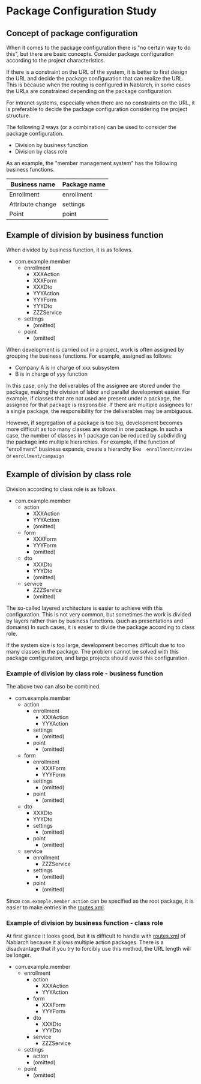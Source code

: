 # Package Configuration Study

## Concept of package configuration

When it comes to the package configuration there is "no certain way to do this", but there are basic concepts.
Consider package configuration according to the project characteristics.

If there is a constraint on the URL of the system, it is better to first design the URL and decide the package configuration that can realize the URL.
This is because when the routing is configured in Nablarch, in some cases the URLs are constrained depending on the package configuration.

For intranet systems, especially when there are no constraints on the URL, it is preferable to decide the package configuration considering the project structure.


The following 2 ways (or a combination) can be used to consider the package configuration.

- Division by business function
- Division by class role


As an example, the "member management system" has the following business functions.

| Business name   | Package name |
|----------|--------------|
| Enrollment     | enrollment       |
| Attribute change | settings       |
| Point | point        |

## Example of division by business function

When divided by business function, it is as follows.

- com.example.member
  - enrollment
    - XXXAction
    - XXXForm
    - XXXDto
    - YYYAction
    - YYYForm
    - YYYDto
    - ZZZService
  - settings
    - (omitted)
  - point
    - (omitted)



When development is carried out in a project, work is often assigned by grouping the business functions. 
For example, assigned as follows:

- Company A is in charge of xxx subsystem
- B is in charge of yyy function

In this case, only the deliverables of the assignee are stored under the package, making the division of labor and parallel development easier. 
For example, if classes that are not used are present under a package, the assignee for that package is responsible. 
If there are multiple assignees for a single package, the responsibility for the deliverables may be ambiguous.

However, if segregation of a package is too big, development becomes more difficult as too many classes are stored in one package.
In such a case, the number of classes in 1 package can be reduced by subdividing the package into multiple hierarchies.
 For example, if the function of "enrollment" business expands, create a hierarchy like　`enrollment/review` or `enrollment/campaign`


## Example of division by class role

Division according to class role is as follows.

- com.example.member
  - action
    - XXXAction
    - YYYAction
    - (omitted)
  - form
    - XXXForm
    - YYYForm
    - (omitted)
  - dto
    - XXXDto
    - YYYDto
    - (omitted)
  - service
    - ZZZService
    - (omitted)

The so-called layered architecture is easier to achieve with this configuration.
This is not very common, but sometimes the work is divided by layers rather than by business functions. 
(such as presentations and domains)
In such cases, it is easier to divide the package according to class role.

If the system size is too large, development becomes difficult due to too many classes in the package. 
The problem cannot be solved with this package configuration, and large projects should avoid this configuration.


### Example of division by class role - business function

The above two can also be combined.


- com.example.member
  - action
    - enrollment
      - XXXAction
      - YYYAction
    - settings
      - (omitted)
    - point
      - (omitted)
  - form
    - enrollment
      - XXXForm
      - YYYForm
    - settings
      - (omitted)
    - point
      - (omitted)
  - dto
      - XXXDto
      - YYYDto
    - settings
      - (omitted)
    - point
      - (omitted)
  - service
    - enrollment
      - ZZZService
    - settings
      - (omitted)
    - point
      - (omitted)

Since `com.example.member.action` can be specified as the root package, it is easier to make entries in the [routes.xml](https://nablarch.github.io/docs/LATEST/doc/en/application_framework/adaptors/router_adaptor.html).
    

### Example of division by business function - class role

At first glance it looks good, but it is difficult to handle with [routes.xml](https://nablarch.github.io/docs/LATEST/doc/en/application_framework/adaptors/router_adaptor.html) of Nablarch because it allows multiple action packages. 
There is a disadvantage that if you try to forcibly use this method, the URL length will be longer.

- com.example.member
  - enrollment
    - action
      - XXXAction
      - YYYAction
    - form
      - XXXForm
      - YYYForm
    - dto
      - XXXDto
      - YYYDto
    - service
      - ZZZService
  - settings
    - action
    - (omitted)
  - point
    - (omitted)


